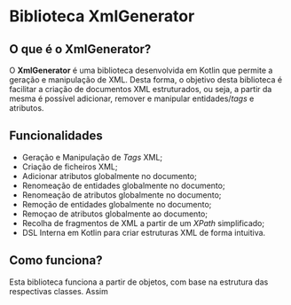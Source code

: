 # Biblioteca XmlGenerator

## O que é o XmlGenerator?
O **XmlGenerator** é uma biblioteca desenvolvida em Kotlin que permite a geração e manipulação de XML. Desta forma, o objetivo desta biblioteca é facilitar a criação de documentos XML estruturados, ou seja, a partir da mesma é possível adicionar, remover e manipular entidades/*tags* e atributos.

## Funcionalidades
- Geração e Manipulação de *Tags* XML;
- Criação de ficheiros XML;
- Adicionar atributos globalmente no documento;
- Renomeação de entidades globalmente no documento;
- Renomeação de atributos globalmente no documento;
- Remoção de entidades globalmente no documento;
- Remoçao de atributos globalmente ao documento;
- Recolha de fragmentos de XML a partir de um *XPath* simplificado;
- DSL Interna em Kotlin para criar estruturas XML de forma intuitiva.

## Como funciona?
Esta biblioteca funciona a partir de objetos, com base na estrutura das respectivas classes. Assim 
